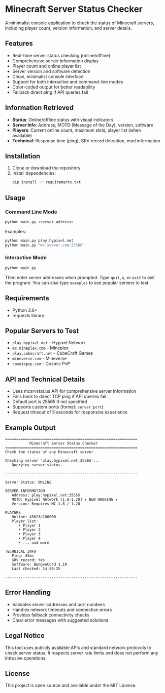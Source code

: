 # Minecraft Server Status Checker
A minimalist console application to check the status of Minecraft servers, including player count, version information, and server details.

## Features
- Real-time server status checking (online/offline)
- Comprehensive server information display
- Player count and online player list
- Server version and software detection
- Clean, minimalist console interface
- Support for both interactive and command-line modes
- Color-coded output for better readability
- Fallback direct ping if API queries fail

## Information Retrieved
- **Status**: Online/offline status with visual indicators
- **Server Info**: Address, MOTD (Message of the Day), version, software
- **Players**: Current online count, maximum slots, player list (when available)
- **Technical**: Response time (ping), SRV record detection, mod information

## Installation
1. Clone or download the repository
2. Install dependencies:
   ```bash
   pip install -r requirements.txt
   ```

## Usage
### Command Line Mode
```bash
python main.py <server_address>
```
Examples:
```bash
python main.py play.hypixel.net
python main.py "mc.server.com:25566"
```

### Interactive Mode
```bash
python main.py
```
Then enter server addresses when prompted. Type `quit`, `q`, or `exit` to exit the program.
You can also type `examples` to see popular servers to test.

## Requirements
- Python 3.6+
- requests library

## Popular Servers to Test
- `play.hypixel.net` - Hypixel Network
- `mc.mineplex.com` - Mineplex
- `play.cubecraft.net` - CubeCraft Games
- `mineverse.com` - Mineverse
- `cosmicpvp.com` - Cosmic PvP

## API and Technical Details
- Uses mcsrvstat.us API for comprehensive server information
- Falls back to direct TCP ping if API queries fail
- Default port is 25565 if not specified
- Supports custom ports (format: `server:port`)
- Request timeout of 5 seconds for responsive experience

## Example Output
```
============================================================
           Minecraft Server Status Checker
============================================================
Check the status of any Minecraft server

Checking server 'play.hypixel.net:25565'...
   Querying server status...

------------------------------------------------------------

Server Status: ONLINE

SERVER INFORMATION
   Address: play.hypixel.net:25565
   MOTD: Hypixel Network [1.8-1.20] ✦ NEW HOUSING ✦
   Version: Requires MC 1.8 / 1.20

PLAYERS
   Online: 45623/100000
   Player list:
      • Player 1
      • Player 2
      • Player 3
      • Player 4
      • ... and more

TECHNICAL INFO
   Ping: 45ms
   SRV record: Yes
   Software: BungeeCord 1.19
   Last checked: 14:30:25

------------------------------------------------------------
```

## Error Handling
- Validates server addresses and port numbers
- Handles network timeouts and connection errors
- Provides fallback connectivity checks
- Clear error messages with suggested solutions

## Legal Notice
This tool uses publicly available APIs and standard network protocols to check server status. It respects server rate limits and does not perform any intrusive operations.

## License

This project is open source and available under the MIT License.

